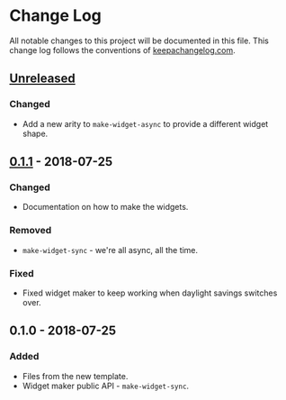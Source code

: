# Change Log
All notable changes to this project will be documented in this file. This change log follows the conventions of [keepachangelog.com](http://keepachangelog.com/).

## [Unreleased]
### Changed
- Add a new arity to `make-widget-async` to provide a different widget shape.

## [0.1.1] - 2018-07-25
### Changed
- Documentation on how to make the widgets.

### Removed
- `make-widget-sync` - we're all async, all the time.

### Fixed
- Fixed widget maker to keep working when daylight savings switches over.

## 0.1.0 - 2018-07-25
### Added
- Files from the new template.
- Widget maker public API - `make-widget-sync`.

[Unreleased]: https://github.com/your-name/fpwd/compare/0.1.1...HEAD
[0.1.1]: https://github.com/your-name/fpwd/compare/0.1.0...0.1.1
